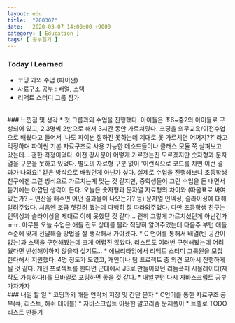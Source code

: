 ```yaml
---
layout: edu
title:  "200307"
date:   2020-03-07 14:00:00 +9000
category: [ Education ]
tags: [ 공부일기 ]
---
```


### Today I Learned
* 코딩 과외 수업 (파이썬)
* 자료구조 공부 : 배열, 스택
* 리액트 스터디 그룹 참가

<br>
### 느낀점 및 생각
* 첫 그룹과외 수업을 진행했다. 아이들은 초6~중2의 아이들로 구성되어 있고, 2,3명씩 2반으로 해서 3시간 동안 가르쳐줬다. 코딩을 의무교육/이전수업으로 배웠다고 들어서 '나도 파이썬 잘하진 못하는데 제대로 못 가르치면 어쩌지??' 라고 걱정하며 파이썬 기본 자료구조로 사용 가능한 메소드들이나 클래스 모듈 쭉 살펴보고 갔는데... 괜한 걱정이었다. 이전 강사분이 어떻게 가르쳤는진 모르겠지만 숫자형과 문자열을 구분을 못하고 있었다. 별도의 자료형 구분 없이 '이런식으로 코드를 치면 이런 결과가 나와요!' 같은 방식으로 배웠던게 아닌가 싶다. 실제로 수업을 진행해보니 초등학생 친구에겐 그런 방식으로 가르치는게 맞는 것 같지만, 중학생들이 그런 수업을 돈 내면서 듣기에는 아깝단 생각이 든다. 오늘은 숫자형과 문자열 자료형의 차이와 (따옴표로 싸여 있는가? + 연산을 해주면 어떤 결과물이 나오는가? 등) 문자열 인덱싱, 슬라이싱에 대해 알려주었다. 처음엔 조금 헷갈려 했는데 다행히 잘 따라와주었다. 다만 초등학생 친구는 인덱싱과 슬라이싱을 제대로 이해 못했던 것 같다... 괜히 그렇게 가르치셨던게 아닌건가 ㅠㅠ. 아무튼 오늘 수업은 애들 진도 상태를 몰라 적당히 알려주었는데 다음주 부턴 애들 수준에 맞게 전달해줄 방법을 잘 생각해서 가야겠다.
* C 언어를 통해서 배열(빈 공간이 없는)과 스택을 구현해봤는데 크게 어렵진 않았다. 리스트도 여러번 구현해봤는데 어려웠다면 반성해야하지 않을까 싶기도...
* 에브리타임에서 리액트 스터디 그룹원을 모집한다해서 지원했다. 4명 정도가 모였고, 개인이나 팀 프로젝트 중 의견 모아서 진행하게 될 것 같다. 개인 프로젝트를 한다면 군대에서 JS로 만들어봤던 리듬폭피 시뮬레이터(제작도 가능하다!)를 모바일로 포팅하면 좋을 것 같다.
* 내일부턴 다시 자바스크립트 공부 가자가자

<br>
### 내일 할 일
* 코딩과외 애들 연락처 저장 및 간단 문자
* C언어를 통한 자료구조 공부(큐, 리스트, 해쉬 테이블)
* 자바스크립트 이용한 알고리즘 문제풀이
* 트렐로 TODO 리스트 만들기
